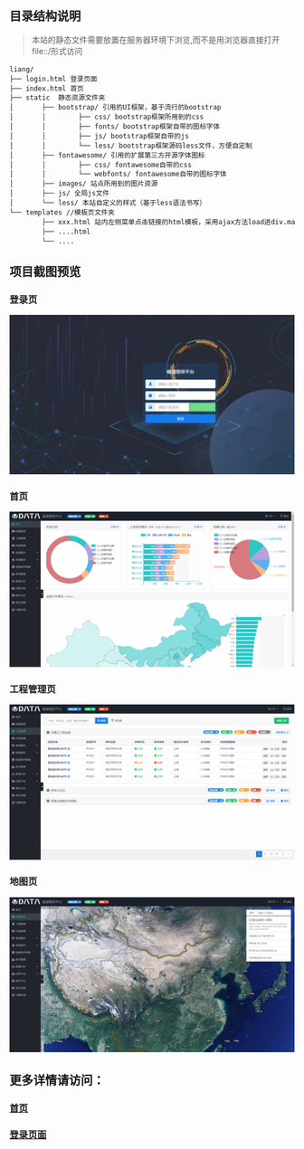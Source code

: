 ## 目录结构说明 

> 本站的静态文件需要放置在服务器环境下浏览,而不是用浏览器直接打开file::/形式访问 
```sh
liang/   
├── login.html 登录页面  
├── index.html 首页  
├── static  静态资源文件夹  
│       ├── bootstrap/ 引用的UI框架，基于流行的bootstrap  
│       │        ├── css/ bootstrap框架所用到的css  
│       │        ├── fonts/ bootstrap框架自带的图标字体  
│       │        ├── js/ bootstrap框架自带的js 
│       │        └── less/ bootstrap框架源码less文件，方便自定制  
│       ├── fontawesome/ 引用的扩展第三方开源字体图标  
│       │        ├── css/ fontawesome自带的css 
│       │        └── webfonts/ fontawesome自带的图标字体    
│       ├── images/ 站点所用到的图片资源  
│       ├── js/ 全局js文件  
│       └── less/ 本站自定义的样式（基于less语法书写）   
└── templates //模板页文件夹  
        ├── xxx.html 站内左侧菜单点击链接的html模板，采用ajax方法load进div.main#mainContent内容区域  
        ├── ....html  
        └── ....  
```
## 项目截图预览

### 登录页
<img src="https://github.com/vvchuanqi/liang/blob/master/%E7%99%BB%E5%BD%95.png"/> 

### 首页
<img src="https://github.com/vvchuanqi/liang/blob/master/%E9%A6%96%E9%A1%B5.png"/> 

### 工程管理页
<img src="https://github.com/vvchuanqi/liang/blob/master/%E5%B7%A5%E7%A8%8B%E7%AE%A1%E7%90%86.png"/> 

### 地图页
<img src="https://github.com/vvchuanqi/liang/blob/master/%E5%9C%B0%E5%9B%BE.png"/>

## 更多详情请访问：
### [首页](https://vvchuanqi.github.io/liang/)
### [登录页面](https://vvchuanqi.github.io/liang/login.html)
  
  
